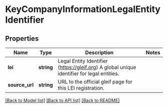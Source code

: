 # KeyCompanyInformationLegalEntityIdentifier

## Properties
Name | Type | Description | Notes
------------ | ------------- | ------------- | -------------
**lei** | **string** | Legal Entity Identifier (https://gleif.org) A global unique identifier for legal entities. | 
**source_url** | **string** | URL to the official gleif page for this LEI registration. | 

[[Back to Model list]](../README.md#documentation-for-models) [[Back to API list]](../README.md#documentation-for-api-endpoints) [[Back to README]](../README.md)



